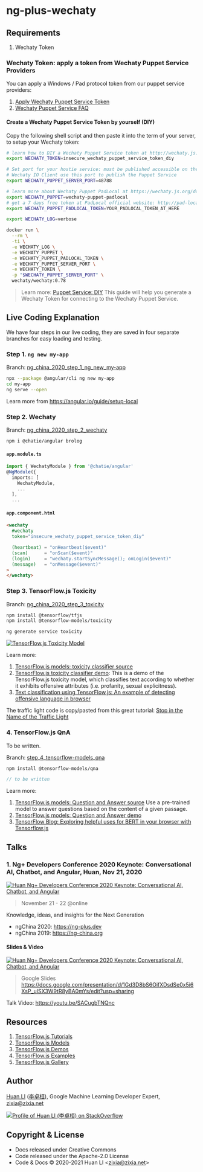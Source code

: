 # ng-plus-wechaty

## Requirements

1. Wechaty Token

### Wechaty Token: apply a token from Wechaty Puppet Service Providers

You can apply a Windows / Pad protocol token from our puppet service providers:

1. [Apply Wechaty Puppet Service Token](https://github.com/wechaty/puppet-supports/issues/new/choose)
1. [Wechaty Puppet Service FAQ](https://wechaty.js.org/docs/puppet-services/faq)

#### Create a Wechaty Puppet Service Token by yourself (DIY)

Copy the following shell script and then paste it into the term of your server, to setup your Wechaty token:

```sh
# learn how to DIY a Wechaty Puppet Service token at http://wechaty.js.org/docs/puppet-services/diy
export WECHATY_TOKEN=insecure_wechaty_puppet_service_token_diy

# Set port for your hostie service: must be published accessible on the internet
# Wechaty IO Client use this port to publish the Puppet Service
export WECHATY_PUPPET_SERVER_PORT=48788

# learn more about Wechaty Puppet PadLocal at https://wechaty.js.org/docs/puppet-services/padlocal
export WECHATY_PUPPET=wechaty-puppet-padlocal
# get a 7 days free token at PadLocal official website: http://pad-local.com/
export WECHATY_PUPPET_PADLOCAL_TOKEN=YOUR_PADLOCAL_TOKEN_AT_HERE

export WECHATY_LOG=verbose

docker run \
  --rm \
  -ti \
  -e WECHATY_LOG \
  -e WECHATY_PUPPET \
  -e WECHATY_PUPPET_PADLOCAL_TOKEN \
  -e WECHATY_PUPPET_SERVER_PORT \
  -e WECHATY_TOKEN \
  -p "$WECHATY_PUPPET_SERVER_PORT" \
  wechaty/wechaty:0.78
```

> Learn more: [Puppet Service: DIY](https://wechaty.js.org/docs/puppet-services/diy/) This guide will help you generate a Wechaty Token for connecting to the Wechaty Puppet Service.

## Live Coding Explanation

We have four steps in our live coding, they are saved in four separate branches for easy loading and testing.

### Step 1. `ng new my-app`

Branch: [ng_china_2020_step_1_ng_new_my-app](https://github.com/huan/ng2020-wechaty/tree/ng_china_2020_step_1_ng_new_my-app)

```sh
npx --package @angular/cli ng new my-app
cd my-app
ng serve --open
```

Learn more from <https://angular.io/guide/setup-local>

### Step 2. Wechaty

Branch: [ng_china_2020_step_2_wechaty](https://github.com/huan/ng2020-wechaty/tree/ng_china_2020_step_2_wechaty)

```sh
npm i @chatie/angular brolog
```

#### `app.module.ts`

```ts
import { WechatyModule } from '@chatie/angular'
@NgModule({
  imports: [
    WechatyModule,
    ...
  ],
  ...
```

#### `app.component.html`

```html
<wechaty
  #wechaty
  token="insecure_wechaty_puppet_service_token_diy"

  (heartbeat) = "onHeartbeat($event)"
  (scan)      = "onScan($event)"
  (login)     = "wechaty.startSyncMessage(); onLogin($event)"
  (message)   = "onMessage($event)"
>
</wechaty>
```

### Step 3. TensorFlow.js Toxicity

Branch: [ng_china_2020_step_3_toxicity](https://github.com/huan/ng2020-wechaty/tree/ng_china_2020_step_3_toxicity)

```sh
npm install @tensorflow/tfjs
npm install @tensorflow-models/toxicity

ng generate service toxicity
```

[![TensorFlow.js Toxicity Model](docs/images/toxicity.webp)](https://storage.googleapis.com/tfjs-models/demos/toxicity/index.html)

Learn more:

1. [TensorFlow.js models: toxicity classifier source](https://github.com/tensorflow/tfjs-models/tree/master/toxicity)
1. [TensorFlow.js toxicity classifier demo](https://storage.googleapis.com/tfjs-models/demos/toxicity/index.html): This is a demo of the TensorFlow.js toxicity model, which classifies text according to whether it exhibits offensive attributes (i.e. profanity, sexual explicitness).
1. [Text classification using TensorFlow.js: An example of detecting offensive language in browser](https://medium.com/tensorflow/text-classification-using-tensorflow-js-an-example-of-detecting-offensive-language-in-browser-e2b94e3565ce)

The traffic light code is copy/pasted from this great tutorial: [Stop in the Name of the Traffic Light](https://medium.com/@robhitt/stop-in-the-name-of-the-traffic-light-c5f4d8a9d2e6)

### 4. TensorFlow.js QnA

To be written.

Branch: [step_4_tensorflow-models_qna](https://github.com/huan/ng2020-wechaty/tree/step_4_tensorflow-models_qna)

```sh
npm install @tensorflow-models/qna
```

```ts
// to be written
```

Learn more:

1. [TensorFlow.js models: Question and Answer source](https://github.com/tensorflow/tfjs-models/tree/master/qna) Use a pre-trained model to answer questions based on the content of a given passage.
1. [TensorFlow.js models: Question and Answer demo](https://storage.googleapis.com/tfjs-models/demos/mobilebert-qna/index.html)
1. [TensorFlow Blog: Exploring helpful uses for BERT in your browser with Tensorflow.js](https://blog.tensorflow.org/2020/03/exploring-helpful-uses-for-bert-in-your-browser-tensorflow-js.html)

## Talks

### 1. Ng+ Developers Conference 2020 Keynote: Conversational AI, Chatbot, and Angular, Huan, Nov 21, 2020

[![Huan Ng+ Developers Conference 2020 Keynote: Conversational AI, Chatbot, and Angular](docs/images/ng2020-huan-keynote.webp)](https://ng-plus.dev/#/topics)

> November 21 - 22 @online

Knowledge, ideas, and insights for the Next Generation

- ngChina 2020: <https://ng-plus.dev>
- ngChina 2019: <https://ng-china.org>

#### Slides & Video

[![Huan Ng+ Developers Conference 2020 Keynote: Conversational AI, Chatbot, and Angular](docs/images/conversational-ai-chatbot-and-angular.png)](https://docs.google.com/presentation/d/1Gd3D8bS6OifXDsdSe0x5i6XsP_uISX3W9tR8yBA0mYs/edit?usp=sharing)

> Google Slides <https://docs.google.com/presentation/d/1Gd3D8bS6OifXDsdSe0x5i6XsP_uISX3W9tR8yBA0mYs/edit?usp=sharing>

Talk Video: <https://youtu.be/SACugbTNQnc>

## Resources

1. [TensorFlow.js Tutorials](https://www.tensorflow.org/js/tutorials)
1. [TensorFlow.js Models](https://www.tensorflow.org/js/models)
1. [TensorFlow.js Demos](https://www.tensorflow.org/js/demos)
1. [TensorFlow.js Examples](https://github.com/tensorflow/tfjs-examples/)
1. [TensorFlow.js Gallery](https://github.com/tensorflow/tfjs/blob/master/GALLERY.md)

## Author

[Huan LI](https://github.com/huan) ([李卓桓](http://linkedin.com/in/zixia)), Google Machine Learning Developer Expert, zixia@zixia.net

[![Profile of Huan LI (李卓桓) on StackOverflow](https://stackexchange.com/users/flair/265499.png)](https://stackexchange.com/users/265499)

## Copyright & License

- Docs released under Creative Commons
- Code released under the Apache-2.0 License
- Code & Docs © 2020-2021 Huan LI \<zixia@zixia.net\>
